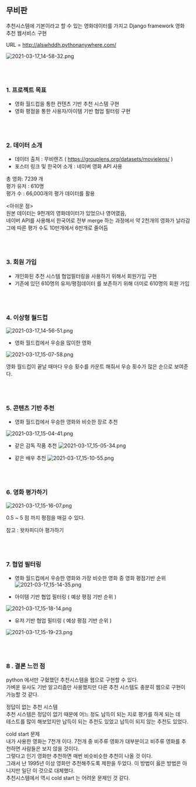## 무비판

추천시스템에 기본이라고 할 수 있는 영화데이터를 가지고 Django framework 영화 추천 웹서비스 구현

URL = http://alswhddh.pythonanywhere.com/

![2021-03-17_14-58-32.png](attachment:2021-03-17_14-58-32.png)

<br><br>
### 1. 프로젝트 목표
 - 영화 월드컵을 통한 컨텐츠 기반 추천 시스템 구현
 - 영화 평점을 통한 사용자/아이템 기반 협업 필터링 구현

<br><br>
### 2. 데이터 소개
 - 데이터 출처 : 무비렌즈 ( https://grouplens.org/datasets/movielens/ )
 - 포스터 링크 및 한국어 소개 : 네이버 영화 API 사용
 
 총 영화: 7239 개 <br>
 평가 유저 : 610명 <br>
 평가 수 : 66,000개의 평가 데이터를 활용 <br>
 
 <아쉬운 점><br>
 원본 데이터는 9천개의 영화데이터가 있었으나 영어였음,<br>
 네이버 API를 사용해서 한국어로 전부 merge 하는 과정에서 약 2천개의 영화가 날라감<br>
 그에 따른 평가 수도 10만개에서 6만개로 줄어듬 <br>

<br><br>
### 3. 회원 가입
 - 개인화된 추천 시스템 협업필터링을 사용하기 위해서 회원가입 구현
 - 기존에 있던 610명의 유저/평점데이터 를 보존하기 위해 더미로 610명의 회원 가입

<br><br>
### 4. 이상형 월드컵
 ![2021-03-17_14-56-51.png](attachment:2021-03-17_14-56-51.png)
 
 - 영화 월드컵에서 우승을 많이한 영화
 
 ![2021-03-17_15-07-58.png](attachment:2021-03-17_15-07-58.png)

 영화 월드컵이 끝날 때마다 우승 횟수를 카운트 해줘서 우승 횟수가 많은 순으로 보여준다.
 
<br><br>
### 5. 콘텐츠 기반 추천

 - 영화 월드컵에서 우승한 영화와 비슷한 장르 추천
 
  ![2021-03-17_15-04-41.png](attachment:2021-03-17_15-04-41.png)
 
 - 같은 감독 작품 추천
  ![2021-03-17_15-05-34.png](attachment:2021-03-17_15-05-34.png)
 
 - 같은 배우 추천
  ![2021-03-17_15-10-55.png](attachment:2021-03-17_15-10-55.png)

<br><br> 
### 6. 영화 평가하기
![2021-03-17_15-16-07.png](attachment:2021-03-17_15-16-07.png)

 0.5 ~ 5 점 까지 평점을 매길 수 있다.
 
 참고 : 왓차피디아 평가하기
 
<br><br>
### 7. 협업 필터링 

 - 영화 월드컵에서 우승한 영화와 가장 비슷한 영화 중 영화 평점기반 순위
  ![2021-03-17_15-14-35.png](attachment:2021-03-17_15-14-35.png)
  
 - 아이템 기반 협업 필터링 ( 예상 평점 기반 순위 )
 
  ![2021-03-17_15-18-14.png](attachment:2021-03-17_15-18-14.png)
  
 - 유저 기반 협업 필터링 ( 예상 평점 기반 순위 )
 
 ![2021-03-17_15-19-23.png](attachment:2021-03-17_15-19-23.png)
 
<br><br>
### 8 . 결론 느낀 점

python 에서만 구혔했던 추천시스템을 웹으로 구현할 수 있다.<br>
가벼운 유사도 기반 알고리즘만 사용했지만 다른 추천 시스템도 충분히 웹으로 구현이 가능할 것 같다.<br>
 
정답이 없는 추천 시스템 <br>
추천 시스템은 정답이 없기 때문에 어느 정도 납득이 되는 지로 평가를 하게 되는 데 <br>
테스트를 많이 해보았지만 납득이 되는 추천도 있었고 납득이 되지 않는 추천도 있었다.

cold start 문제 <br>
내가 사용한 영화는 7천개 이다. 7천개 중 비주류 영화가 대부분이고 비주류 영화를 추천하면 사람들은 보지 않을 것이다.<br>
그렇다고 인기 영화만 추천하면 매번 비슷비슷한 추천이 나올 것 이다. <br>
그래서 난 1995년 이상 영화만 추천해주도록 제한을 두었다. 이 방법이 옳은 방법은 아니지만 일단 이 것으로 대체했다.<br>
추천시스템에서 역시 cold start 는 어려운 문제인 것 같다.<br>
